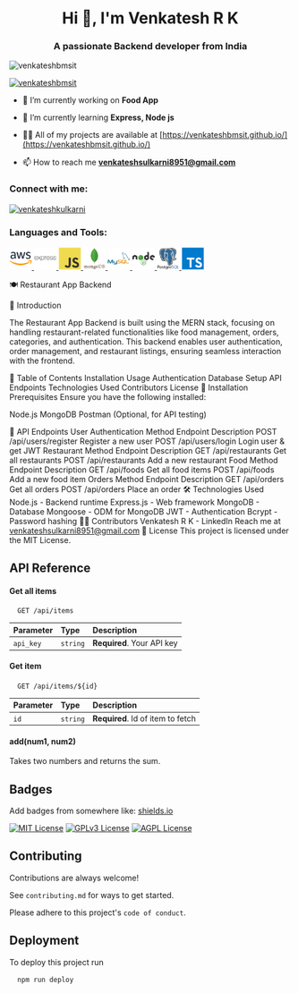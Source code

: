 <h1 align="center">Hi 👋, I'm Venkatesh R K</h1>
<h3 align="center">A passionate Backend developer from India</h3>

<p align="left"> <img src="https://komarev.com/ghpvc/?username=venkateshbmsit&label=Profile%20views&color=0e75b6&style=flat" alt="venkateshbmsit" /> </p>

<p align="left"> <a href="https://github.com/ryo-ma/github-profile-trophy"><img src="https://github-profile-trophy.vercel.app/?username=venkateshbmsit" alt="venkateshbmsit" /></a> </p>

- 🔭 I’m currently working on **Food App**

- 🌱 I’m currently learning **Express, Node js**

- 👨‍💻 All of my projects are available at [https://venkateshbmsit.github.io/](https://venkateshbmsit.github.io/)

- 📫 How to reach me **venkateshsulkarni8951@gmail.com**

<h3 align="left">Connect with me:</h3>
<p align="left">
<a href="https://linkedin.com/in/venkateshkulkarni" target="blank"><img align="center" src="https://raw.githubusercontent.com/rahuldkjain/github-profile-readme-generator/master/src/images/icons/Social/linked-in-alt.svg" alt="venkateshkulkarni" height="30" width="40" /></a>
</p>

<h3 align="left">Languages and Tools:</h3>
<p align="left"> <a href="https://aws.amazon.com" target="_blank" rel="noreferrer"> <img src="https://raw.githubusercontent.com/devicons/devicon/master/icons/amazonwebservices/amazonwebservices-original-wordmark.svg" alt="aws" width="40" height="40"/> </a> <a href="https://expressjs.com" target="_blank" rel="noreferrer"> <img src="https://raw.githubusercontent.com/devicons/devicon/master/icons/express/express-original-wordmark.svg" alt="express" width="40" height="40"/> </a> <a href="https://developer.mozilla.org/en-US/docs/Web/JavaScript" target="_blank" rel="noreferrer"> <img src="https://raw.githubusercontent.com/devicons/devicon/master/icons/javascript/javascript-original.svg" alt="javascript" width="40" height="40"/> </a> <a href="https://www.mongodb.com/" target="_blank" rel="noreferrer"> <img src="https://raw.githubusercontent.com/devicons/devicon/master/icons/mongodb/mongodb-original-wordmark.svg" alt="mongodb" width="40" height="40"/> </a> <a href="https://www.mysql.com/" target="_blank" rel="noreferrer"> <img src="https://raw.githubusercontent.com/devicons/devicon/master/icons/mysql/mysql-original-wordmark.svg" alt="mysql" width="40" height="40"/> </a> <a href="https://nodejs.org" target="_blank" rel="noreferrer"> <img src="https://raw.githubusercontent.com/devicons/devicon/master/icons/nodejs/nodejs-original-wordmark.svg" alt="nodejs" width="40" height="40"/> </a> <a href="https://www.postgresql.org" target="_blank" rel="noreferrer"> <img src="https://raw.githubusercontent.com/devicons/devicon/master/icons/postgresql/postgresql-original-wordmark.svg" alt="postgresql" width="40" height="40"/> </a> <a href="https://www.typescriptlang.org/" target="_blank" rel="noreferrer"> <img src="https://raw.githubusercontent.com/devicons/devicon/master/icons/typescript/typescript-original.svg" alt="typescript" width="40" height="40"/> </a> </p>


🍽️ Restaurant App Backend

 📌 Introduction
 
The Restaurant App Backend is built using the MERN stack, focusing on handling restaurant-related functionalities like food management, orders, categories, and authentication. This backend enables user authentication, order management, and restaurant listings, ensuring seamless interaction with the frontend.

📖 Table of Contents
Installation
Usage
Authentication
Database Setup
API Endpoints
Technologies Used
Contributors
License
🚀 Installation
Prerequisites
Ensure you have the following installed:

Node.js
MongoDB
Postman (Optional, for API testing)


📡 API Endpoints
User Authentication
Method	Endpoint	Description
POST	/api/users/register	Register a new user
POST	/api/users/login	Login user & get JWT
Restaurant
Method	Endpoint	Description
GET	/api/restaurants	Get all restaurants
POST	/api/restaurants	Add a new restaurant
Food
Method	Endpoint	Description
GET	/api/foods	Get all food items
POST	/api/foods	Add a new food item
Orders
Method	Endpoint	Description
GET	/api/orders	Get all orders
POST	/api/orders	Place an order
🛠️ Technologies Used
Node.js - Backend runtime
Express.js - Web framework
MongoDB - Database
Mongoose - ODM for MongoDB
JWT - Authentication
Bcrypt - Password hashing
👨‍💻 Contributors
Venkatesh R K - LinkedIn
Reach me at venkateshsulkarni8951@gmail.com
📜 License
This project is licensed under the MIT License.

## API Reference

#### Get all items

```http
  GET /api/items
```

| Parameter | Type     | Description                |
| :-------- | :------- | :------------------------- |
| `api_key` | `string` | **Required**. Your API key |

#### Get item

```http
  GET /api/items/${id}
```

| Parameter | Type     | Description                       |
| :-------- | :------- | :-------------------------------- |
| `id`      | `string` | **Required**. Id of item to fetch |

#### add(num1, num2)

Takes two numbers and returns the sum.


## Badges

Add badges from somewhere like: [shields.io](https://shields.io/)

[![MIT License](https://img.shields.io/badge/License-MIT-green.svg)](https://choosealicense.com/licenses/mit/)
[![GPLv3 License](https://img.shields.io/badge/License-GPL%20v3-yellow.svg)](https://opensource.org/licenses/)
[![AGPL License](https://img.shields.io/badge/license-AGPL-blue.svg)](http://www.gnu.org/licenses/agpl-3.0)


## Contributing

Contributions are always welcome!

See `contributing.md` for ways to get started.

Please adhere to this project's `code of conduct`.


## Deployment

To deploy this project run

```bash
  npm run deploy
```




